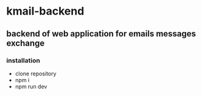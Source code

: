 # kmail-backend

## backend of web application for emails messages exchange

### installation
- clone repository
- npm i
- npm run dev
